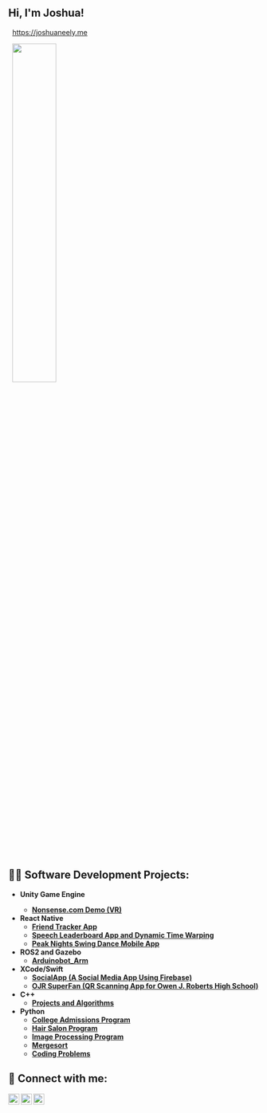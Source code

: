 <h2>Hi, I'm Joshua! <br/></h2>

<div align="left">
<p align="left">
  &nbsp;
  <a href="https://joshuaneely.me" target="_blank">
      https://joshuaneely.me
  </a>  
</p>
&nbsp;
<a href="#x">
<img width="41.75%" src="https://github-readme-stats.vercel.app/api/top-langs/?username=joshuaneelyCS&layout=compact&theme=transparent&hide=c,vhdl,verilog,matlab,jupyter%20notebook,m4,assembly,javascript"/>
</a>
</div>


<h2>👨‍💻 Software Development Projects:</h2>

- <b>Unity Game Engine<b>
  - [Nonsense.com Demo (VR)](https://github.com/joshuaneelyCS/nonsense_vr)
- <b>React Native</b>
  - [Friend Tracker App](https://github.com/joshuaneelyCS/friend_tracker_app)
  - [Speech Leaderboard App and Dynamic Time Warping](https://github.com/joshuaneelyCS/reactNative)
  - [Peak Nights Swing Dance Mobile App](https://github.com/joshuaneelyCS/Peak-Nights-Mobile-App)
- <b>ROS2 and Gazebo</b>
  - [Arduinobot_Arm](https://github.com/joshuaneelyCS/arduinobot_arm)
- <b>XCode/Swift</b>
  - [SocialApp (A Social Media App Using Firebase)](https://github.com/me50/joshuaneelyCS)
  - [OJR SuperFan (QR Scanning App for Owen J. Roberts High School)](https://github.com/joshuaneelyCS/SuperFanApp)
- <b>C++</b>
  - [Projects and Algorithms](https://github.com/joshuaneelyCS/Cpp)
- <b>Python</b>
  - [College Admissions Program](https://github.com/joshuaneelyCS/Python/tree/main/College%20Admissions%20Program)
  - [Hair Salon Program](https://github.com/joshuaneelyCS/Python/tree/main/Hair%20Salon%20Program)
  - [Image Processing Program](https://github.com/joshuaneelyCS/Python/tree/main/Image%20Processing%20Program)
  - [Mergesort](https://github.com/joshuaneelyCS/Python/tree/main/Mergesort%20Program)
  - [Coding Problems](https://github.com/joshuaneelyCS/Python/tree/main/Coding%20Problems)

<h2> 🤳 Connect with me:</h2>

[<img align="left" alt="JoshMadakor | LinkedIn" width="22px" src="https://cdn.jsdelivr.net/npm/simple-icons@v3/icons/linkedin.svg" />][linkedin]
[<img align="left" alt="JoshMadakor | Instagram" width="22px" src="https://cdn.jsdelivr.net/npm/simple-icons@v3/icons/instagram.svg" />][instagram]
[<img align="left" alt="JoshMadakor | Instagram" width="22px" src="https://cdn.jsdelivr.net/npm/simple-icons@v3/icons/facebook.svg" />][facebook]

[instagram]: https://www.instagram.com/joshuaneely/
[linkedin]: https://www.linkedin.com/in/jpneely/
[facebook]: https://www.facebook.com/joshua.neely.9028

<!--
**joshmadakor1/joshmadakor1** is a ✨ _special_ ✨ repository because its `README.md` (this file) appears on your GitHub profile.

Here are some ideas to get you started:

- 🔭 I’m currently working on ...
- 🌱 I’m currently learning ...
- 👯 I’m looking to collaborate on ...
- 🤔 I’m looking for help with ...
- 💬 Ask me about ...
- 📫 How to reach me: ...
- 😄 Pronouns: ...
- ⚡ Fun fact: ...
-->
